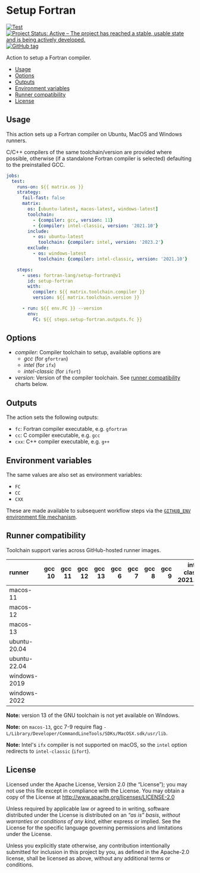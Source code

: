 # Setup Fortran

[![Test](https://github.com/fortran-lang/setup-fortran/actions/workflows/test.yml/badge.svg)](https://github.com/fortran-lang/setup-fortran/actions/workflows/test.yml)
[![Project Status: Active – The project has reached a stable, usable state and is being actively developed.](https://www.repostatus.org/badges/latest/active.svg)](https://www.repostatus.org/#active)
[![GitHub tag](https://img.shields.io/github/tag/fortran-lang/setup-fortran.svg)](https://github.com/fortran-lang/setup-fortran/tags/latest)


Action to setup a Fortran compiler.

<!-- START doctoc generated TOC please keep comment here to allow auto update -->
<!-- DON'T EDIT THIS SECTION, INSTEAD RE-RUN doctoc TO UPDATE -->


- [Usage](#usage)
- [Options](#options)
- [Outputs](#outputs)
- [Environment variables](#environment-variables)
- [Runner compatibility](#runner-compatibility)
- [License](#license)

<!-- END doctoc generated TOC please keep comment here to allow auto update -->


## Usage

This action sets up a Fortran compiler on Ubuntu, MacOS and Windows runners.

C/C++ compilers of the same toolchain/version are provided where possible, otherwise (if a standalone Fortran compiler is selected) defaulting to the preinstalled GCC.

```yaml
jobs:
  test:
    runs-on: ${{ matrix.os }}
    strategy:
      fail-fast: false
      matrix:
        os: [ubuntu-latest, macos-latest, windows-latest]
        toolchain:
          - {compiler: gcc, version: 11}
          - {compiler: intel-classic, version: '2021.10'}
        include:
          - os: ubuntu-latest
            toolchain: {compiler: intel, version: '2023.2'}
        exclude:
          - os: windows-latest
            toolchain: {compiler: intel-classic, version: '2021.10'}

    steps:
      - uses: fortran-lang/setup-fortran@v1
        id: setup-fortran
        with:
          compiler: ${{ matrix.toolchain.compiler }}
          version: ${{ matrix.toolchain.version }}

      - run: ${{ env.FC }} --version
        env:
          FC: ${{ steps.setup-fortran.outputs.fc }}
```


## Options

- *compiler*: Compiler toolchain to setup, available options are
  - *gcc* (for `gfortran`)
  - *intel* (for `ifx`)
  - *intel-classic* (for `ifort`)
- *version*: Version of the compiler toolchain. See [runner compatibility](#runner-compatibility) charts below.


## Outputs

The action sets the following outputs:

- `fc`: Fortran compiler executable, e.g. `gfortran`
- `cc`: C compiler executable, e.g. `gcc`
- `cxx`: C++ compiler executable, e.g. `g++`


## Environment variables

The same values are also set as environment variables:

- `FC`
- `CC`
- `CXX`

These are made available to subsequent workflow steps via the [`GITHUB_ENV` environment file mechanism](https://docs.github.com/en/actions/learn-github-actions/environment-variables#passing-values-between-steps-and-jobs-in-a-workflow).


## Runner compatibility

Toolchain support varies across GitHub-hosted runner images.

<!-- compat starts -->
| runner       |   gcc 10 |   gcc 11 |   gcc 12 |   gcc 13 |   gcc 6 |   gcc 7 |   gcc 8 |   gcc 9 |   intel-classic 2021.1.2 |   intel-classic 2021.1 |   intel-classic 2021.10 |   intel-classic 2021.2 |   intel-classic 2021.3 |   intel-classic 2021.4 |   intel-classic 2021.5 |   intel-classic 2021.6 |   intel-classic 2021.7.1 |   intel-classic 2021.7 |   intel-classic 2021.8 |   intel-classic 2021.9 |   intel 2021.1.2 |   intel 2021.1 |   intel 2021.2 |   intel 2021.4 |   intel 2022.0 |   intel 2022.1 |   intel 2022.2.1 |   intel 2022.2 |   intel 2023.0 |   intel 2023.1 |   intel 2023.2 |
|:-------------|----------------:|----------------:|----------------:|----------------:|---------------:|---------------:|---------------:|---------------:|--------------------------------:|------------------------------:|-------------------------------:|------------------------------:|------------------------------:|------------------------------:|------------------------------:|------------------------------:|--------------------------------:|------------------------------:|------------------------------:|------------------------------:|------------------------:|----------------------:|----------------------:|----------------------:|----------------------:|----------------------:|------------------------:|----------------------:|----------------------:|----------------------:|----------------------:|
| macos-11     |              |              |              |              |             |             |             |             |                              |                            |                             |                            |                            |                            |                            |                            |                              |                            |                            |                            |                      |                    |                    |                    |                    |                    |                      |                    |                    |                    |                    |
| macos-12     |              |              |              |              |             |             |             |             |                              |                            |                             |                            |                            |                            |                            |                            |                              |                            |                            |                            |                      |                    |                    |                    |                    |                    |                      |                    |                    |                    |                    |
| macos-13     |              |              |              |              |             |             |             |             |                              |                            |                             |                            |                            |                            |                            |                            |                              |                            |                            |                            |                      |                    |                    |                    |                    |                    |                      |                    |                    |                    |                    |
| ubuntu-20.04 |              |              |              |              |             |             |             |             |                              |                            |                             |                            |                            |                            |                            |                            |                              |                            |                            |                            |                      |                    |                    |                    |                    |                    |                      |                    |                    |                    |                    |
| ubuntu-22.04 |              |              |              |              |             |             |             |             |                              |                            |                             |                            |                            |                            |                            |                            |                              |                            |                            |                            |                      |                    |                    |                    |                    |                    |                      |                    |                    |                    |                    |
| windows-2019 |              |              |              |              |             |             |             |             |                              |                            |                             |                            |                            |                            |                            |                            |                              |                            |                            |                            |                      |                    |                    |                    |                    |                    |                      |                    |                    |                    |                    |
| windows-2022 |              |              |              |              |             |             |             |             |                              |                            |                             |                            |                            |                            |                            |                            |                              |                            |                            |                            |                      |                    |                    |                    |                    |                    |                      |                    |                    |                    |                    |
<!-- compat ends -->

**Note:** version 13 of the GNU toolchain is not yet available on Windows.

**Note:** on `macos-13`, gcc 7-9 require flag `-L/Library/Developer/CommandLineTools/SDKs/MacOSX.sdk/usr/lib`.

**Note:** Intel's `ifx` compiler is not supported on macOS, so the `intel` option redirects to `intel-classic` (`ifort`).

## License

Licensed under the Apache License, Version 2.0 (the “License”);
you may not use this file except in compliance with the License.
You may obtain a copy of the License at
http://www.apache.org/licenses/LICENSE-2.0

Unless required by applicable law or agreed to in writing, software
distributed under the License is distributed on an *“as is” basis*,
*without warranties or conditions of any kind*, either express or implied.
See the License for the specific language governing permissions and
limitations under the License.

Unless you explicitly state otherwise, any contribution intentionally
submitted for inclusion in this project by you, as defined in the
Apache-2.0 license, shall be licensed as above, without any additional
terms or conditions.
